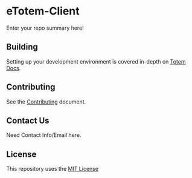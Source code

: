 # eTotem-Client
Enter your repo summary here!

## Building
Setting up your development environment is covered in-depth on [Totem Docs](http://totem-docs.herokuapp.com/1.0.0/setup/environment).

## Contributing
See the [Contributing](https://github.com/sixthedge/etotem-client/blob/master/CONTRIBUTING.md) document.

## Contact Us
Need Contact Info/Email here.

## License 
This repository uses the [MIT License](https://github.com/sixthedge/etotem-client/blob/master/LICENSE.md)